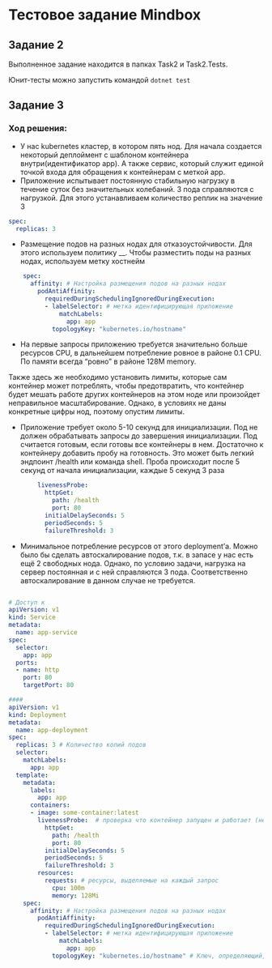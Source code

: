 # Тестовое задание Mindbox
## Задание 2

Выполненное задание находится в папках Task2 и Task2.Tests.

Юнит-тесты можно запустить командой ``dotnet test``
## Задание 3

### Ход решения:
- У нас kubernetes кластер, в котором пять нод.
Для начала создается некоторый деплоймент с шаблоном контейнера внутри(идентификатор app). А также сервис, который служит единой точкой входа для обращения к контейнерам с меткой app.
- Приложение испытывает постоянную стабильную нагрузку в течение суток без значительных колебаний. 3 пода справляются с нагрузкой.
Для этого устанавливаем количество реплик на значение 3
```yaml
spec:
  replicas: 3
```
- Размещение подов на разных нодах для отказоустойчивости.
Для этого используем политику __. Чтобы разместить поды на разных нодах, используем метку хостнейм
```yaml
    spec:
      affinity: # Настройка размещения подов на разных нодах
        podAntiAffinity:
          requiredDuringSchedulingIgnoredDuringExecution:
          - labelSelector: # метка идентифицирующая приложение
              matchLabels:
                app: app
            topologyKey: "kubernetes.io/hostname"
```
- На первые запросы приложению требуется значительно больше ресурсов CPU, в дальнейшем потребление ровное в районе 0.1 CPU. По памяти всегда “ровно” в районе 128M memory.

Также здесь же необходимо установить лимиты, которые сам контейнер может потреблять, чтобы предотвратить, что контейнер будет мешать работе других контейнеров на этом ноде или произойдет неправильное масштабирование. 
Однако, в условиях не даны конкретные цифры нод, поэтому опустим лимиты.
- Приложение требует около 5-10 секунд для инициализации. Под не должен обрабатывать запросы до завершения инициализации.
Под считается готовым, если готовы все контейнеры в нем. Достаточно к контейнеру добавить пробу на готовность. Это может быть легкий эндпоинт /health или команда shell.
Проба происходит после 5 секунд от начала инициализации, каждые 5 секунд 3 раза
```yaml
        livenessProbe:
          httpGet:
            path: /health
            port: 80
          initialDelaySeconds: 5
          periodSeconds: 5
          failureThreshold: 3
```
- Минимальное потребление ресурсов от этого deployment’а.
Можно было бы сделать автоскалирование подов, т.к. в запасе у нас есть ещё 2 свободных нода. Однако, по условию задачи, нагрузка на сервер постоянная и с ней справляются 3 пода.
Соответственно автоскалирование в данном случае не требуется.
```yaml

# Доступ к
apiVersion: v1
kind: Service
metadata:
  name: app-service
spec:
  selector:
    app: app
  ports:
  - name: http
    port: 80
    targetPort: 80

####
apiVersion: v1
kind: Deployment
metadata:
  name: app-deployment
spec:
  replicas: 3 # Количество копий подов
  selector:
    matchLabels:
      app: app
  template:
    metadata:
      labels:
        app: app
      containers:
      - image: some-container:latest
        livenessProbe:  # проверка что контейнер запущен и работает (необходим эндпоинт)
          httpGet:
            path: /health
            port: 80
          initialDelaySeconds: 5
          periodSeconds: 5
          failureThreshold: 3
        resources: 
          requests: # ресурсы, выделяемые на каждый запрос
            cpu: 100m
            memory: 128Mi
    spec:
      affinity: # Настройка размещения подов на разных нодах
        podAntiAffinity:
          requiredDuringSchedulingIgnoredDuringExecution:
          - labelSelector: # метка идентифицирующая приложение
              matchLabels:
                app: app
            topologyKey: "kubernetes.io/hostname" # Ключ, определяющий, что для подов нужны разные хосты
```
